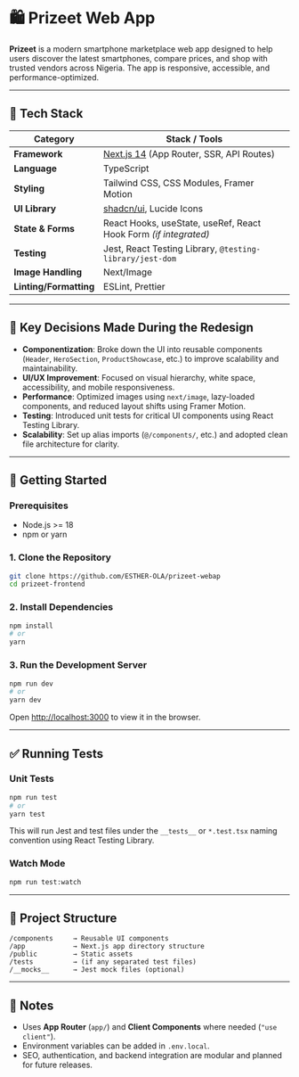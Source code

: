 # 🛍️ Prizeet Web App

**Prizeet** is a modern smartphone marketplace web app designed to help users discover the latest smartphones, compare prices, and shop with trusted vendors across Nigeria. The app is responsive, accessible, and performance-optimized.

---

## 🧱 Tech Stack

| Category               | Stack / Tools                                                    |
| ---------------------- | ---------------------------------------------------------------- |
| **Framework**          | [Next.js 14](https://nextjs.org/) (App Router, SSR, API Routes)  |
| **Language**           | TypeScript                                                       |
| **Styling**            | Tailwind CSS, CSS Modules, Framer Motion                         |
| **UI Library**         | [shadcn/ui](https://ui.shadcn.com), Lucide Icons                 |
| **State & Forms**      | React Hooks, useState, useRef, React Hook Form *(if integrated)* |
| **Testing**            | Jest, React Testing Library, `@testing-library/jest-dom`         |
| **Image Handling**     | Next/Image                                                       |
| **Linting/Formatting** | ESLint, Prettier                                                 |

---

## 🧠 Key Decisions Made During the Redesign

* **Componentization**: Broke down the UI into reusable components (`Header`, `HeroSection`, `ProductShowcase`, etc.) to improve scalability and maintainability.
* **UI/UX Improvement**: Focused on visual hierarchy, white space, accessibility, and mobile responsiveness.
* **Performance**: Optimized images using `next/image`, lazy-loaded components, and reduced layout shifts using Framer Motion.
* **Testing**: Introduced unit tests for critical UI components using React Testing Library.
* **Scalability**: Set up alias imports (`@/components/`, etc.) and adopted clean file architecture for clarity.

---

## 🚀 Getting Started

### Prerequisites

* Node.js >= 18
* npm or yarn

### 1. Clone the Repository

```bash
git clone https://github.com/ESTHER-OLA/prizeet-webap
cd prizeet-frontend
```

### 2. Install Dependencies

```bash
npm install
# or
yarn
```

### 3. Run the Development Server

```bash
npm run dev
# or
yarn dev
```

Open [http://localhost:3000](http://localhost:3000) to view it in the browser.

---

## ✅ Running Tests

### Unit Tests

```bash
npm run test
# or
yarn test
```

This will run Jest and test files under the `__tests__` or `*.test.tsx` naming convention using React Testing Library.

### Watch Mode

```bash
npm run test:watch
```

---

## 📁 Project Structure

```
/components     → Reusable UI components
/app            → Next.js app directory structure
/public         → Static assets
/tests          → (if any separated test files)
/__mocks__      → Jest mock files (optional)
```

---

## 📌 Notes

* Uses **App Router** (`app/`) and **Client Components** where needed (`"use client"`).
* Environment variables can be added in `.env.local`.
* SEO, authentication, and backend integration are modular and planned for future releases.
